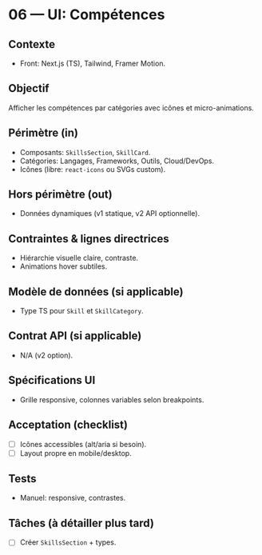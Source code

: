 # 06 — UI: Compétences

## Contexte
- Front: Next.js (TS), Tailwind, Framer Motion.

## Objectif
Afficher les compétences par catégories avec icônes et micro-animations.

## Périmètre (in)
- Composants: `SkillsSection`, `SkillCard`.
- Catégories: Langages, Frameworks, Outils, Cloud/DevOps.
- Icônes (libre: `react-icons` ou SVGs custom).

## Hors périmètre (out)
- Données dynamiques (v1 statique, v2 API optionnelle).

## Contraintes & lignes directrices
- Hiérarchie visuelle claire, contraste.
- Animations hover subtiles.

## Modèle de données (si applicable)
- Type TS pour `Skill` et `SkillCategory`.

## Contrat API (si applicable)
- N/A (v2 option).

## Spécifications UI
- Grille responsive, colonnes variables selon breakpoints.

## Acceptation (checklist)
- [ ] Icônes accessibles (alt/aria si besoin).
- [ ] Layout propre en mobile/desktop.

## Tests
- Manuel: responsive, contrastes.

## Tâches (à détailler plus tard)
- [ ] Créer `SkillsSection` + types.


